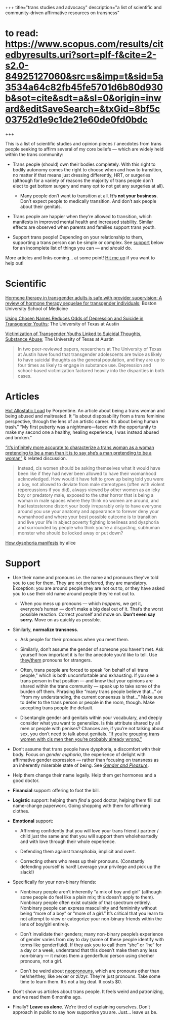 +++
title="trans studies and advocacy"
description="a list of scientific and community-driven affirmative resources on transness"
# to read: https://www.scopus.com/results/citedbyresults.uri?sort=plf-f&cite=2-s2.0-84925127060&src=s&imp=t&sid=5a3534a64c82fb45fe5701d6b80d930b&sot=cite&sdt=a&sl=0&origin=inward&editSaveSearch=&txGid=8bf5c03752d1e9c1de21e60de0fd0bdc
+++

This is a list of scientific studies and opinion pieces / anecdotes from trans
people seeking to affirm several of my core beliefs — which are widely held
within the trans community:

* Trans people (should) own their bodies completely. With this right to bodily
  autonomy comes the right to choose when and how to transition, no matter if
  that means just dressing differently, HRT, or surgeries (although for a
  variety of reasons the majority of trans people don’t elect to get bottom
  surgery and many opt to not get any surgeries at all).

  * Many people don’t want to transition at all. **It’s not your business.**
    Don’t expect people to medically transition. And don’t ask people about
    their genitals.

* Trans people are happier when they’re allowed to transition, which manifests
  in improved mental health and increased stability. Similar effects are
  observed when parents and families support trans youth.

* Support trans people! Depending on your relationship to them, supporting a
  trans person can be simple or complex. See [support](#support) below for an
  incomplete list of things you can — and *should* do.

More articles and links coming... at some point! [Hit me up] if you want to
help out!

# Scientific

[Hormone therapy in transgender adults is safe with provider supervision; A
review of hormone therapy sequelae for transgender individuals][S2214]; Boston
University School of Medicine

[Using Chosen Names Reduces Odds of Depression and Suicide in Transgender
Youths][utx]; The University of Texas at Austin

[Victimization of Transgender Youths Linked to Suicidal Thoughts, Substance
Abuse][utx2]; The University of Texas at Austin

> In two peer-reviewed papers, researchers at The University of Texas at Austin
> have found that transgender adolescents are twice as likely to have suicidal
> thoughts as the general population, and they are up to four times as likely to
> engage in substance use. Depression and school-based victimization factored
> heavily into the disparities in both cases.

# Articles

[Hot Allostatic Load] by Porpentine. An article about being a trans woman and
being abused and maltreated. It “is about disposability from a trans feminine
perspective, through the lens of an artistic career. It’s about being human
trash.” “My first puberty was a nightmare—faced with the opportunity to make my
second one a healthy, healing experience, I was instead abused and broken.”

[“it’s infinitely more accurate to characterize a trans woman as a woman
pretending to be a man than it is to say she’s a man pretending to be a
woman”][opiumhug] & related discussion.

> Instead, cis women should be asking themselves what it would have been like if
> they had never been allowed to have their womanhood acknowledged. How would it
> have felt to grow up being told you were a boy, not allowed to deviate from
> male stereotypes (often with violent repercussions if you did), always viewed
> by other women as an icky boy or predatory male, exposed to the utter horror
> that is being a woman in male spaces where they think no women are around, and
> had testosterone distort your body irreparably only to have everyone around
> you use your anatomy and appearance to forever deny your womanhood and where
> your best possible outcome is to transition and live your life in abject
> poverty fighting loneliness and dysphoria and surrounded by people who think
> you’re a disgusting, subhuman monster who should be locked away or put down?

[How dysphoria manifests][trans-mom] by alice

# Support

* Use their name and pronouns i.e. the name and pronouns they’ve told you to
  use for them. They are not preferred, they are mandatory. Exception: you are
  around people they are not out to, or they have asked you to use their old
  name around people they’re not out to.

    * When you mess up pronouns — which *happens*, we get it, everyone’s human
      — don’t make a big deal out of it. That’s the worst possible reaction.
      Correct yourself and move on. **Don’t even say sorry.** Move on as
      quickly as possible.

* Similarly, **normalize transness**.

    * Ask people for their pronouns when you meet them.

    * Similarly, don’t assume the gender of someone you haven’t met. Ask
      yourself how important it is for the anecdote you’d like to tell. Use
      [they/them] pronouns for strangers.

    * Often, trans people are forced to speak “on behalf of all trans people,”
      which is both uncomfortable and exhausting. If you see a trans person
      in that position — and know that your opinions are shared within the
      trans community — speak up to take some of the burden off them. Phrasing
      like “many trans people believe that...” or “from my understanding, the
      current consensus is that...” Make sure to defer to the trans person or
      people in the room, though. Make accepting trans people the default.

    * Disentangle gender and genitals within your vocabulary, and deeply
      consider what you want to generalize. Is this attribute shared by all
      men or people with penises? Chances are, if you’re not talking about
      sex, you don’t need to talk about genitals. [“If you’re grouping trans
      women with cis men then you’re probably already wrong.”][lesfeels]

* Don’t assume that trans people have dysphoria, a discomfort with their body.
  Focus on *gender euphoria*, the experience of delight with affirmative
  gender expression — rather than focusing on transness as an inherently
  miserable state of being. See [*Gender and Pleasure*].

* Help them change their name legally. Help them get hormones and a good
  doctor.

* **Financial** support: offering to foot the bill.

* **Logistic** support: helping them *find* a good doctor, helping them fill
  out name-change paperwork. Going shopping with them for affirming clothes.

* **Emotional** support:

   * Affirming confidently that you will love your trans friend / partner /
     child just the same and that you will support them wholeheartedly and
     with love through their whole experience.

   * Defending them against transphobia, implicit and overt.

   * Correcting others who mess up their pronouns. (Constantly defending
     yourself is hard! Leverage your privilege and pick up the slack!)

* Specifically for your non-binary friends:

    * Nonbinary people aren’t inherently “a mix of boy and girl” (although some
      people do feel like a plain mix; this doesn’t apply to them). Nonbinary
      people often exist outside of that spectrum entirely. Nonbinary people
      can express masculinity and femininity without being “more of a boy” or
      “more of a girl.” It’s critical that you learn to not attempt to view or
      categorize your non-binary friends within the lens of boy/girl entirely.

    * Don’t invalidate their genders; many non-binary people’s experience of
      gender varies from day to day (some of these people identify with terms
      like genderfluid). If they ask you to call them “she” or “he” for a day
      or a week, understand that this doesn’t make them any less non-binary —
      it makes them a genderfluid person using she/her pronouns, not a girl.

    * Don’t be weird about [neopronouns], which are pronouns other than
      he/she/they, like xe/xer or zi/zyr. They’re just pronouns. Take some time
      to learn them. It’s not a big deal. It costs $0.

* Don’t show us articles about trans people. It feels weird and patronizing,
  and we read them 6 months ago.

* Finally? **Leave us alone**. We’re tired of explaining ourselves. Don’t
  approach in public to say how supportive you are. Just... leave us be.

[Hit me up]: /contact
[S2214]: http://www.jctejournal.com/article/S2214-6237(15)00049-6/abstract
[they/them]: http://my.pronoun.is/they/them
[*Gender and Pleasure*]: https://lilbittydragon.tumblr.com/post/114260623008/gender-and-pleasure
[Hot Allostatic Load]: https://thenewinquiry.com/hot-allostatic-load/
[utx]: https://news.utexas.edu/2018/03/30/name-use-matters-for-transgender-youths-mental-health
[utx2]: https://cns.utexas.edu/news/victimization-of-transgender-youths-linked-to-suicidal-thoughts-substance-abuse
[opiumhug]: https://butimnotaloneanymore.tumblr.com/post/166916036549/thecuckoohaslanded-skinner0box
[trans-mom]: http://trans-mom.tumblr.com/post/118233124022/people-dont-really-seem-to-understand-how
[lesfeels]: https://butimnotaloneanymore.tumblr.com/post/127653425674/lesfeels-how-bout-instead-of-say-people-with
[neopronouns]: https://www.xojane.com/issues/we-need-more-pronouns
